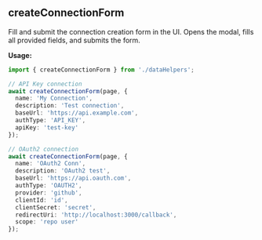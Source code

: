 
## createConnectionForm

Fill and submit the connection creation form in the UI. Opens the modal, fills all provided fields, and submits the form.

**Usage:**

```typescript
import { createConnectionForm } from './dataHelpers';

// API Key connection
await createConnectionForm(page, {
  name: 'My Connection',
  description: 'Test connection',
  baseUrl: 'https://api.example.com',
  authType: 'API_KEY',
  apiKey: 'test-key'
});

// OAuth2 connection
await createConnectionForm(page, {
  name: 'OAuth2 Conn',
  description: 'OAuth2 test',
  baseUrl: 'https://api.oauth.com',
  authType: 'OAUTH2',
  provider: 'github',
  clientId: 'id',
  clientSecret: 'secret',
  redirectUri: 'http://localhost:3000/callback',
  scope: 'repo user'
});
``` 